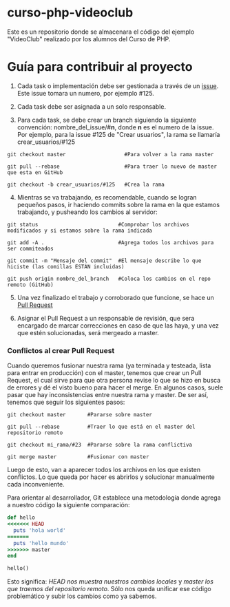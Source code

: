 # curso-php-videoclub
Este es un repositorio donde se almacenara el código del ejemplo "VideoClub" realizado por los alumnos del Curso de PHP.


# Guía para contribuir al proyecto #

1) Cada task o implementación debe ser gestionada a través de un [issue](https://github.com/sanfranciscodev/curso-php-videoclub/issues). Este issue tomara un numero, por ejemplo #125.

2) Cada task debe ser asignada a un solo responsable.

3) Para cada task, se debe crear un branch siguiendo la siguiente convención: nombre_del_issue/#**n**, donde **n** es el numero de la issue. Por ejemplo, para la issue #125 de "Crear usuarios", la rama se llamaría crear_usuarios/#125

```git
git checkout master                   #Para volver a la rama master
```

```git
git pull --rebase                     #Para traer lo nuevo de master que esta en GitHub
```

```git
git checkout -b crear_usuarios/#125   #Crea la rama
```

4) Mientras se va trabajando, es recomendable, cuando se logran pequeños pasos, ir haciendo commits sobre la rama en la que estamos trabajando, y pusheando los cambios al servidor:

```git
git status                          #Comprobar los archivos modificados y si estamos sobre la rama indicada
```

```git
git add -A .                        #Agrega todos los archivos para ser commiteados
```

```git
git commit -m "Mensaje del commit"  #El mensaje describe lo que hiciste (las comillas ESTÁN incluidas)
```

```git
git push origin nombre_del_branch   #Coloca los cambios en el repo remoto (GitHub)
```

5) Una vez finalizado el trabajo y corroborado que funcione, se hace un [Pull Request](https://github.com/sanfranciscodev/curso-php-videoclub/pulls)

6) Asignar el Pull Request a un responsable de revisión, que sera encargado de marcar correcciones en caso de que las haya, y una vez que estén solucionadas, será mergeado a master.


### **Conflictos al crear Pull Request** ###
Cuando queremos fusionar nuestra rama (ya terminada y testeada, lista para entrar en producción) con el master, tenemos que crear un Pull Request, el cual sirve para que otra persona revise lo que se hizo en busca de errores y dé el visto bueno para hacer el merge. En algunos casos, suele pasar que hay inconsistencias entre nuestra rama y master. De ser así, tenemos que seguir los siguientes pasos:

```git
git checkout master       #Pararse sobre master
```

```git
git pull --rebase         #Traer lo que está en el master del repositorio remoto
```

```git
git checkout mi_rama/#23  #Pararse sobre la rama conflictiva
```

```git
git merge master          #Fusionar con master
```

Luego de esto, van a aparecer todos los archivos en los que existen conflictos. Lo que queda por hacer es abrirlos y solucionar manualmente cada inconveniente.

Para orientar al desarrollador, Git establece una metodología donde agrega a nuestro código la siguiente comparación:

```ruby
def hello
<<<<<<< HEAD
  puts 'hola world'
=======
  puts 'hello mundo'
>>>>>>> master
end

hello()
```

Esto significa: *HEAD nos muestra nuestros cambios locales* y *master los que traemos del repositorio remoto*. Sólo nos queda unificar ese código problemático y subir los cambios como ya sabemos.
